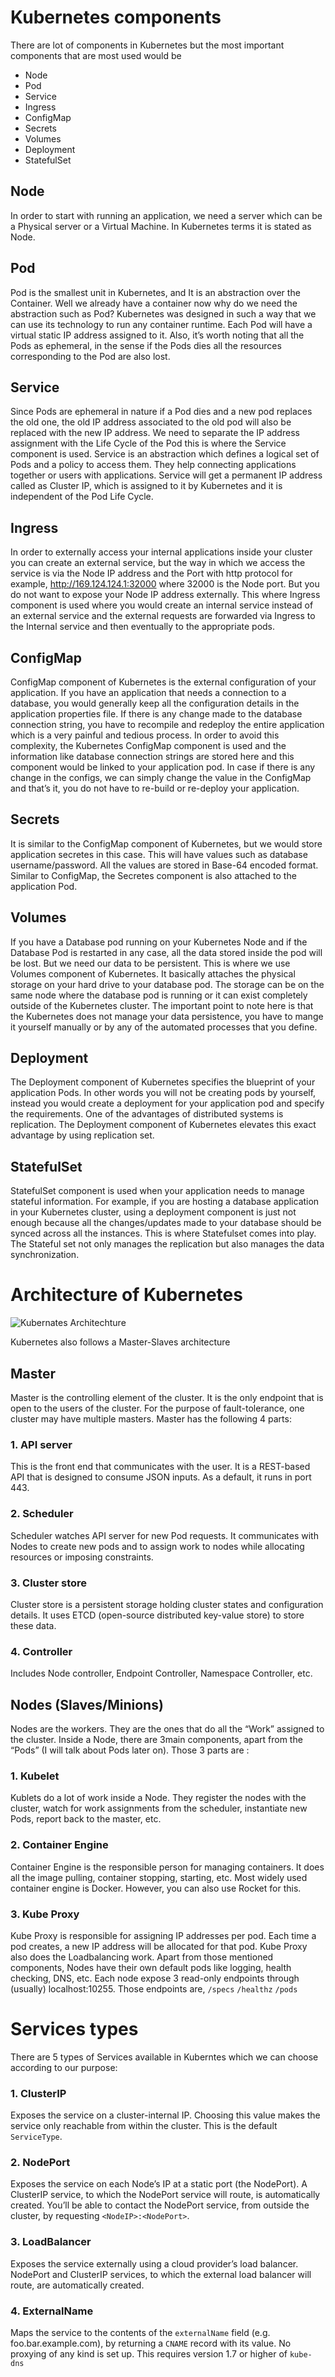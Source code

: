 # Kubernetes components

There are lot of components in Kubernetes but the most important components that are most used would be

* Node
* Pod
* Service
* Ingress
* ConfigMap
* Secrets
* Volumes
* Deployment
* StatefulSet

## Node
In order to start with running an application, we need a server which can be a Physical server or a Virtual Machine. In Kubernetes terms it is stated as Node.

## Pod
Pod is the smallest unit in Kubernetes, and It is an abstraction over the Container. Well we already have a container now why do we need the abstraction such as Pod?
Kubernetes was designed in such a way that we can use its technology to run any container runtime. Each Pod will have a virtual static IP address assigned to it. Also, it’s worth noting that all the Pods as ephemeral, in the sense if the Pods dies all the resources corresponding to the Pod are also lost.

## Service
Since Pods are ephemeral in nature if a Pod dies and a new pod replaces the old one, the old IP address associated to the old pod will also be replaced with the new IP address. We need to separate the IP address assignment with the Life Cycle of the Pod this is where the Service component is used. Service is an abstraction which defines a logical set of Pods and a policy to access them. They help connecting applications together or users with applications. Service will get a permanent IP address called as Cluster IP, which is assigned to it by Kubernetes and it is independent of the Pod Life Cycle.

## Ingress
In order to externally access your internal applications inside your cluster you can create an external service, but the way in which we access the service is via the Node IP address and the Port with http protocol for example, http://169.124.124.1:32000 where 32000 is the Node port. But you do not want to expose your Node IP address externally. This where Ingress component is used where you would create an internal service instead of an external service and the external requests are forwarded via Ingress to the Internal service and then eventually to the appropriate pods.

## ConfigMap
ConfigMap component of Kubernetes is the external configuration of your application. If you have an application that needs a connection to a database, you would generally keep all the configuration details in the application properties file. If there is any change made to the database connection string, you have to recompile and redeploy the entire application which is a very painful and tedious process. In order to avoid this complexity, the Kubernetes ConfigMap component is used and the information like database connection strings are stored here and this component would be linked to your application pod. In case if there is any change in the configs, we can simply change the value in the ConfigMap and that’s it, you do not have to re-build or re-deploy your application.

## Secrets
It is similar to the ConfigMap component of Kubernetes, but we would store application secretes in this case. This will have values such as database username/password. All the values are stored in Base-64 encoded format. Similar to ConfigMap, the Secretes component is also attached to the application Pod.

## Volumes
If you have a Database pod running on your Kubernetes Node and if the Database Pod is restarted in any case, all the data stored inside the pod will be lost. But we need our data to be persistent. This is where we use Volumes component of Kubernetes. It basically attaches the physical storage on your hard drive to your database pod. The storage can be on the same node where the database pod is running or it can exist completely outside of the Kubernetes cluster. The important point to note here is that the Kubernetes does not manage your data persistence, you have to mange it yourself manually or by any of the automated processes that you define.

## Deployment
The Deployment component of Kubernetes specifies the blueprint of your application Pods. In other words you will not be creating pods by yourself, instead you would create a deployment for your application pod and specify the requirements. One of the advantages of distributed systems is replication. The Deployment component of Kubernetes elevates this exact advantage by using replication set.

## StatefulSet
StatefulSet component is used when your application needs to manage stateful information. For example, if you are hosting a database application in your Kubernetes cluster, using a deployment component is just not enough because all the changes/updates made to your database should be synced across all the instances. This is where Statefulset comes into play. The Stateful set not only manages the replication but also manages the data synchronization.

# Architecture of Kubernetes
![Kubernates Architechture](https://miro.medium.com/max/1050/1*iaQlYvTG7NhAjlu9sdXNyA.png)

Kubernetes also follows a Master-Slaves architecture
## Master
Master is the controlling element of the cluster. It is the only endpoint that is open to the users of the cluster. For the purpose of fault-tolerance, one cluster may have multiple masters. Master has the following 4 parts:

### 1. API server
This is the front end that communicates with the user. It is a REST-based API that is designed to consume JSON inputs. As a default, it runs in port 443.
### 2. Scheduler
Scheduler watches API server for new Pod requests. It communicates with Nodes to create new pods and to assign work to nodes while allocating resources or imposing constraints.
### 3. Cluster store
Cluster store is a persistent storage holding cluster states and configuration details. It uses ETCD (open-source distributed key-value store) to store these data.
### 4. Controller
Includes Node controller, Endpoint Controller, Namespace Controller, etc.

## Nodes (Slaves/Minions)
Nodes are the workers. They are the ones that do all the “Work” assigned to the cluster. Inside a Node, there are 3main components, apart from the “Pods” (I will talk about Pods later on). Those 3 parts are :

### 1. Kubelet
Kublets do a lot of work inside a Node. They register the nodes with the cluster, watch for work assignments from the scheduler, instantiate new Pods, report back to the master, etc.
### 2. Container Engine
Container Engine is the responsible person for managing containers. It does all the image pulling, container stopping, starting, etc. Most widely used container engine is Docker. However, you can also use Rocket for this.
### 3. Kube Proxy
Kube Proxy is responsible for assigning IP addresses per pod. Each time a pod creates, a new IP address will be allocated for that pod. Kube Proxy also does the Loadbalancing work.
Apart from those mentioned components, Nodes have their own default pods like logging, health checking, DNS, etc. Each node expose 3 read-only endpoints through (usually) localhost:10255. Those endpoints are,
`/specs`
`/healthz`
`/pods`

# Services types
There are 5 types of Services available in Kuberntes which we can choose according to our purpose: 
### 1. ClusterIP
Exposes the service on a cluster-internal IP. Choosing this value makes the service only reachable from within the cluster. This is the default `ServiceType`.
### 2. NodePort
Exposes the service on each Node’s IP at a static port (the NodePort). A ClusterIP service, to which the NodePort service will route, is automatically created. You’ll be able to contact the NodePort service, from outside the cluster, by requesting `<NodeIP>:<NodePort>`.
### 3. LoadBalancer
Exposes the service externally using a cloud provider’s load balancer. NodePort and ClusterIP services, to which the external load balancer will route, are automatically created.
### 4. ExternalName
Maps the service to the contents of the `externalName` field (e.g. foo.bar.example.com), by returning a `CNAME` record with its value. No proxying of any kind is set up. This requires version 1.7 or higher of `kube-dns`
